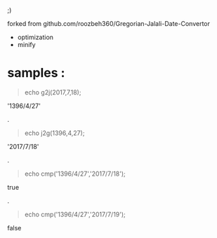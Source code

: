 

;)

forked from github.com/roozbeh360/Gregorian-Jalali-Date-Convertor

* optimization
* minify

# samples :

> echo g2j(2017,7,18);

'1396/4/27'

.

> echo j2g(1396,4,27);

'2017/7/18'

.

> echo cmp('1396/4/27','2017/7/18');

true

.

> echo cmp('1396/4/27','2017/7/19');

false


